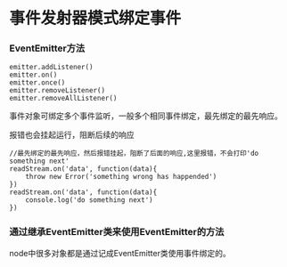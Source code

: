 # 事件发射器模式绑定事件

### EventEmitter方法

```
emitter.addListener()
emitter.on()
emitter.once()
emitter.removeListener()
emitter.removeAllListener()
```

事件对象可绑定多个事件监听，一般多个相同事件绑定，最先绑定的最先响应。

报错也会挂起运行，阻断后续的响应

```node
//最先绑定的最先响应，然后报错挂起，阻断了后面的响应,这里报错，不会打印'do something next'
readStream.on('data', function(data){
	throw new Error('something wrong has happended')
})
readStream.on('data', function(data){
	console.log('do something next')
})
```

### 通过继承EventEmitter类来使用EventEmitter的方法

node中很多对象都是通过记成EventEmitter类使用事件绑定的。